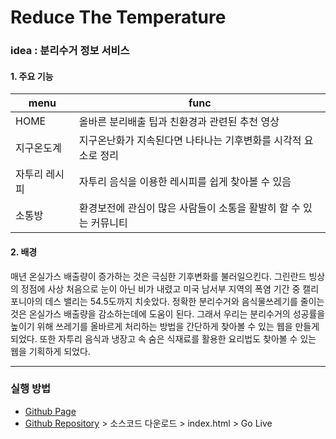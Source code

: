 # Reduce The Temperature
### idea : 분리수거 정보 서비스 

#### 1. 주요 기능
|menu|func|
|---|---|
|HOME|올바른 분리배출 팁과 친환경과 관련된 추천 영상|
|지구온도계|지구온난화가 지속된다면 나타나는 기후변화를 시각적 요소로 정리|
|자투리 레시피|자투리 음식을 이용한 레시피를 쉽게 찾아볼 수 있음|
|소통방|환경보전에 관심이 많은 사람들이 소통을 활발히 할 수 있는 커뮤니티|

#### 2. 배경
매년 온실가스 배출량이 증가하는 것은 극심한 기후변화를 불러일으킨다. 그린란드 빙상의 정점에 사상 처음으로 눈이 아닌 비가 내렸고 미국 남서부 지역의 폭염 기간 중 캘리포니아의 데스 밸리는 54.5도까지 치솟았다. 
정확한 분리수거와 음식물쓰레기를 줄이는 것은 온실가스 배출량을 감소하는데에 도움이 된다. 그래서 우리는 분리수거의 성공률을 높이기 위해 쓰레기를 올바르게 처리하는 방법을 간단하게 찾아볼 수 있는 웹을 만들게 되었다. 또한 자투리 음식과 냉장고 속 숨은 식재료를 활용한 요리법도 찾아볼 수 있는 웹을 기획하게 되었다. 

---
### 실행 방법
  + [Github Page](https://biyakim.github.io/teamproject/index.html)
  + [Github Repository](https://github.com/biyakim/teamproject.git) > 소스코드 다운로드 > index.html > Go Live
